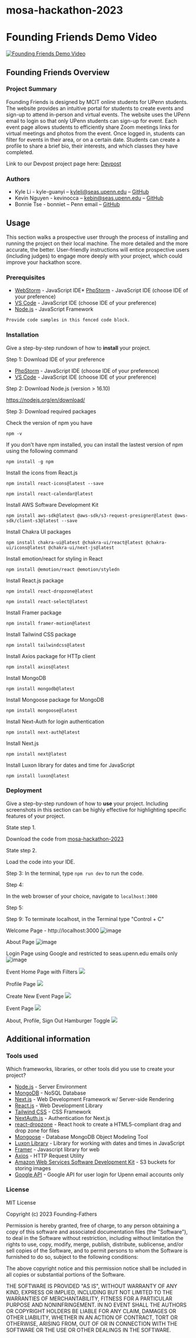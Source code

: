# mosa-hackathon-2023

# Founding Friends Demo Video
[![Founding Friends Demo Video](https://img.youtube.com/vi/UquxE1sai_0/0.jpg)](https://www.youtube.com/watch?v=UquxE1sai_0)


## Founding Friends Overview

### Project Summary

Founding Friends is designed by MCIT online students for UPenn students. The website provides an intuitive portal for students to create events and sign-up to attend in-person and virtual events. The website uses the UPenn email to login so that only UPenn students can sign-up for event. Each event page allows students to efficiently share Zoom meetings links for virtual meetings and photos from the event. Once logged in, students can filter for events in their area, or on a certain date. Students can create a profile to share a brief bio, their interests, and which classes they have completed. 

Link to our Devpost project page here: [Devpost](https://devpost.com/software/founding-friends)

### Authors

* Kyle Li - kyle-guanyi – kyleli@seas.upenn.edu – [GitHub](https://github.com/kyle-guanyi)
* Kevin Nguyen - kevinocca – kebin@seas.upenn.edu – [GitHub](https://github.com/kebinjpeg)
* Bonnie Tse - bonniet – Penn email – [GitHub](https://github.com/bonniewt)

## Usage

This section walks a prospective user through the process of installing and running the project on their local machine. The more detailed and the more accurate, the better. User-friendly instructions will entice prospective users (including judges) to engage more deeply with your project, which could improve your hackathon score.

### Prerequisites

* [WebStorm](https://www.jetbrains.com/webstorm/) - JavaScript IDE* [PhpStorm]((https://www.jetbrains.com/phpstorm/)) - JavaScript IDE (choose IDE of your preference)
* [VS Code](https://code.visualstudio.com/) - JavaScript IDE (choose IDE of your preference)
* [Node.js](https://nodejs.org/en/download/) - JavaScript Framework
```
Provide code samples in this fenced code block.
```

### Installation

Give a step-by-step rundown of how to **install** your project.

Step 1: Download IDE of your preference

* [PhpStorm]((https://www.jetbrains.com/phpstorm/)) - JavaScript IDE (choose IDE of your preference)
* [VS Code](https://code.visualstudio.com/) - JavaScript IDE (choose IDE of your preference)

Step 2: Download Node.js (version > 16.10)

https://nodejs.org/en/download/

Step 3: Download required packages

Check the version of npm you have

``` npm -v ```

If you don't have npm installed, you can install the lastest version of npm using the following command

```npm install -g npm```

Install the icons from React.js 

```npm install react-icons@latest --save```

```npm install react-calendar@latest``` 

Install AWS Software Development Kit

```npm install aws-sdk@latest @aws-sdk/s3-request-presigner@latest @aws-sdk/client-s3@latest --save```

Install Chakra UI packages

```npm install chakra-ui@latest @chakra-ui/react@latest @chakra-ui/icons@latest @chakra-ui/next-js@latest```

Install emotion/react for styling in React

```npm install @emotion/react @emotion/styledn```

Install React.js package

```npm install react-dropzone@latest``` 

```npm install react-select@latest```

Install Framer package

```npm install framer-motion@latest``` 

Install Tailwind CSS package

```npm install tailwindcss@latest```

Install Axios package for HTTp client

```npm install axios@latest```

Install MongoDB

```npm install mongodb@latest```

Install Mongoose package for MongoDB

```npm install mongoose@latest``` 

Install Next-Auth for login authentication

```npm install next-auth@latest```

Install Next.js

```npm install next@latest```

Install Luxon library for dates and time for JavaScript

```npm install luxon@latest```

### Deployment

Give a step-by-step rundown of how to **use** your project. Including screenshots in this section can be highly effective for highlighting specific features of your project.

State step 1.

Download the code from [mosa-hackathon-2023](https://github.com/kyle-guanyi/mosa-hackathon-2023)

State step 2.

Load the code into your IDE. 

Step 3:
In the terminal, type `npm run dev` to run the code.

Step 4: 

In the web browser of your choice, navigate to `localhost:3000`

Step 5: 

Step 9: To terminate localhost, in the Terminal type "Control + C"

Welcome Page - http://localhost:3000
![image](https://github.com/bonniewt/mosa-hackathon-2023/blob/main/public/assets/slide%20images/welcome-page.png)

About Page
![image](https://github.com/bonniewt/mosa-hackathon-2023/blob/main/public/assets/slide%20images/about-page.png)

Login Page using Google and restricted to seas.upenn.edu emails only
![image](https://github.com/bonniewt/mosa-hackathon-2023/blob/main/public/assets/slide%20images/log-in-page.png)

Event Home Page with Filters
![](https://github.com/bonniewt/mosa-hackathon-2023/blob/main/public/assets/gifs/filter.gif)

Profile Page
![](https://github.com/bonniewt/mosa-hackathon-2023/blob/main/public/assets/gifs/profile-page.gif)

Create New Event Page
![](https://github.com/bonniewt/mosa-hackathon-2023/blob/main/public/assets/gifs/create-event.gif)

Event Page
![](https://github.com/bonniewt/mosa-hackathon-2023/blob/main/public/assets/gifs/event-page.gif)

About, Profile, Sign Out Hamburger Toggle
![](https://github.com/bonniewt/mosa-hackathon-2023/blob/main/public/assets/gifs/hamburger.gif)


## Additional information

### Tools used

Which frameworks, libraries, or other tools did you use to create your project?

* [Node.js](https://nodejs.org/en/about/) - Server Environment
* [MongoDB](https://www.mongodb.com/) - NoSQL Database
* [Next.js](https://nextjs.org/) - Web Development Framework w/ Server-side Rendering
* [React.js](https://reactjs.org/) - Web Development Library
* [Tailwind CSS](https://tailwindcss.com/) - CSS Framework
* [NextAuth.js](https://next-auth.js.org/) - Authentication for Next.js
* [react-dropzone](https://react-dropzone.js.org/) - React hook to create a HTML5-compliant drag and drop zone for files
* [Mongoose](https://www.npmjs.com/package/mongoose) - Database MongoDB Object Modeling Tool
* [Luxon Library](https://www.npmjs.com/package/luxon) - Library for working with dates and times in JavaScript
* [Framer](https://www.framer.com/about/) - Javascript library for web
* [Axios](https://axios-http.com/) - HTTP Request Utility
* [Amazon Web Services Software Development Kit](https://aws.amazon.com/developer/tools/) - S3 buckets for storing images
* [Google API](https://cloud.google.com/?hl=en) - Google API for user login for Upenn email accounts only


### License

MIT License

Copyright (c) 2023 Founding-Fathers

Permission is hereby granted, free of charge, to any person obtaining a copy
of this software and associated documentation files (the "Software"), to deal
in the Software without restriction, including without limitation the rights
to use, copy, modify, merge, publish, distribute, sublicense, and/or sell
copies of the Software, and to permit persons to whom the Software is
furnished to do so, subject to the following conditions:

The above copyright notice and this permission notice shall be included in all
copies or substantial portions of the Software.

THE SOFTWARE IS PROVIDED "AS IS", WITHOUT WARRANTY OF ANY KIND, EXPRESS OR
IMPLIED, INCLUDING BUT NOT LIMITED TO THE WARRANTIES OF MERCHANTABILITY,
FITNESS FOR A PARTICULAR PURPOSE AND NONINFRINGEMENT. IN NO EVENT SHALL THE
AUTHORS OR COPYRIGHT HOLDERS BE LIABLE FOR ANY CLAIM, DAMAGES OR OTHER
LIABILITY, WHETHER IN AN ACTION OF CONTRACT, TORT OR OTHERWISE, ARISING FROM,
OUT OF OR IN CONNECTION WITH THE SOFTWARE OR THE USE OR OTHER DEALINGS IN THE
SOFTWARE.
